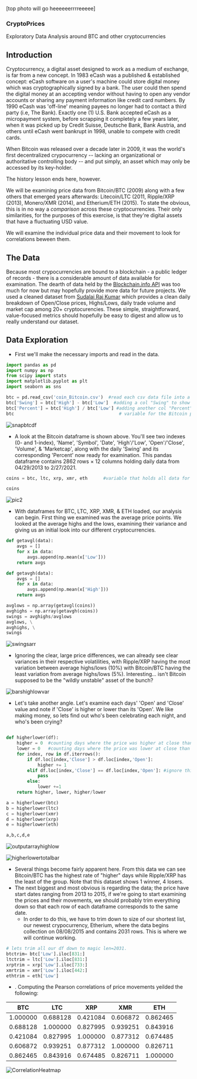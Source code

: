 [top photo will go heeeeeerrrreeeee]

### CryptoPrices
Exploratory Data Analysis around BTC and other cryptocurrencies

## Introduction

Cryptocurrency, a digital asset designed to work as a medium of exchange, is far from a new concept. In 1983 eCash was a published & established concept: eCash software on a user's machine could store digital money which was cryptographically signed by a bank. The user could then spend the digital money at an accepting vendor without having to open any vendor accounts or sharing any payment information like credit card numbers. By 1990 eCash was 'off-line' meaning payees no longer had to contact a third party (i.e, The Bank). Exactly one (1) U.S. Bank accepted eCash as a micropayment system, before scrapping it completely a few years later, when it was picked up by Credit Suisse, Deutsche Bank, Bank Austria, and others until eCash went bankrupt in 1998, unable to compete with credit cards.

When Bitcoin was released over a decade later in 2009, it was the world's first decentralized crypocurrency -- lacking an organizational or authoritative controlling body -- and put simply, an asset which may only be accessed by its key-holder.

The history lesson ends here, however.

We will be examining price data from Bitcoin/BTC (2009) along with a few others that emerged years afterwards: Litecoin/LTC (2011, Ripple/XRP (2013), Monero/XMR (2014), and Etherium/ETH (2015). To state the obvious, this is in no way a *comparison* across these cryptocurrencies. Their only similarities, for the purposes of this exercise, is that they're digital assets that have a fluctuating USD value.

We will examine the individual price data and their movement to look for correlations beween them.

## The Data

Because most crypocurrencies are bound to a blockchain - a public ledger of records - there is a considerable amount of data available for examination. The dearth of data held by the [Blockchain.info API](https://www.blockchain.com/charts) was too much for now but may hopefully provide more data for future projects.
We used a cleaned dataset from [Sudalai Raj Kumar](https://www.kaggle.com/sudalairajkumar/cryptocurrencypricehistory) which provides a clean daily breakdown of Open/Close prices, Highs/Lows, daily trade volume and market cap among 20+ cryptocurencies. These simple, straightforward, value-focused metrics should hopefully be easy to digest and allow us to really understand our dataset.

## Data Exploration

- First we'll make the necessary imports and read in the data.

```python
import pandas as pd
import numpy as np
from scipy import stats
import matplotlib.pyplot as plt
import seaborn as sns
```

```python
btc = pd.read_csv('coin_Bitcoin.csv')  #read each csv data file into a pandas df
btc['Swing'] = btc['High'] - btc['Low']  #adding a col "Swing" to show the difference between the daily high/low
btc['Percent'] = btc['High'] / btc['Low'] #adding another col "Percent" to show the quotient of daily high/low prices
btc                                        # variable for the Bitcoin pandas df with its added columns is called
```

![snapbtcdf](img/x1.png)

- A look at the Bitcoin dataframe is shown above. You'll see two indexes (0- and 1-index), 'Name', 'Symbol', 'Date', 'High'/'Low', 'Open'/'Close', 'Volume', & 'Marketcap', along with the daily 'Swing' and its corresponding 'Percent' now ready for examination. This pandas dataframe contains 2862 rows × 12 columns holding daily data from 04/29/2013 to 2/27/2021.

```python
coins = btc, ltc, xrp, xmr, eth      #variable that holds all data for the 5 dataframes

coins
```

![pic2](img/x2.png)


- With dataframes for BTC, LTC, XRP, XMR, & ETH loaded, our analysis can begin. First thing we examined was the average price points. We looked at the average highs and the lows, examining their variance and giving us an initial look into our different cryptocurrencies.

```python
def getavgl(data):
    avgs = []
    for x in data:
        avgs.append(np.mean(x['Low']))
    return avgs

def getavgh(data):
    avgs = []
    for x in data:
        avgs.append(np.mean(x['High']))
    return avgs
```

```python
avglows = np.array(getavgl(coins))
avghighs = np.array(getavgh(coins))
swings = avghighs/avglows
avglows, \
avghighs, \
swings
```

![swingsarr](img/x3.png)

- Ignoring the clear, large price differences, we can already see clear variances in their respective volatilities, with Ripple/XRP having the most variation between average highs/lows (10%) with Bitcoin/BTC having the least variation from average highs/lows (5%). Interesting... isn't Bitcoin supposed to be the "wildly unstable" asset of the bunch?

![barshighlowvar](img/varbarchar.png)

- Let's take another angle. Let's examine each days' 'Open' and 'Close' value and note if 'Close' is higher or lower than its 'Open'. We like making money, so lets find out who's been celebrating each night, and who's been crying?

```python

def higherlower(df):
    higher = 0  #counting days where the price was higher at close than at open
    lower = 0   #counting days where the price was lower at close than at open
    for index, row in df.iterrows():
        if df.loc[index,'Close'] > df.loc[index,'Open']:
            higher += 1
        elif df.loc[index,'Close'] == df.loc[index,'Open']: #ignore this unlikely scenario
            pass
        else:
            lower +=1
    return higher, lower, higher/lower

```
```python
a = higherlower(btc)
b = higherlower(ltc)
c = higherlower(xmr)
d = higherlower(xrp)
e = higherlower(eth)

a,b,c,d,e
```
![outputarrayhighlow](img/x5.png)

![higherlowertotalbar](img/x4.png)


- Several things become fairly apparent here. From this data we can see Bitcoin/BTC has the highest rate of "higher" days while Ripple/XRP has the least of the group. Note that this dataset shows 1 winner, 4 losers.
- The next biggest and most obvious is regarding the data; the price have start dates ranging from 2013 to 2015, if we're going to start examining the prices and their movements, we should probably trim everything down so that each row of each dataframe corresponds to the same date.
    - In order to do this, we have to trim down to size of our shortest list, our newest crypocurrency, Etherium, where the data begins collection on 08/08/2015 and contains 2031 rows. This is where we will continue working.

```python
# lets trim all our df down to magic len=2031.
btctrim= btc['Low'].iloc[831:]
ltctrim = ltc['Low'].iloc[831:]
xrptrim = xrp['Low'].iloc[733:]
xmrtrim = xmr['Low'].iloc[442:]
ethtrim = eth['Low']
```

- . Computing the Pearson correlations of price movements yeilded the following:


BTC          | LTC         | XRP         | XMR          | ETH
------------ | ----------- | ----------- | ------------ | ---
1.000000  |	0.688128   |	0.421084    |	0.606872   |	0.862465|
0.688128  |	1.000000   |	0.827995    |	0.939251   | 	0.843916|
0.421084  |	0.827995   |	1.000000    |	0.877312   |	0.674485|
0.606872  |	0.939251   |	0.877312    |	1.000000   |	0.826711|
0.862465  |	0.843916   |	0.674485    |	0.826711   |	1.000000|

![CorrelationHeatmap](img/dailydeltamatrix.png)


